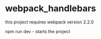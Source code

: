 # webpack_handlebars

this project requires webpack version 2.2.0

npm run dev - starts the project
